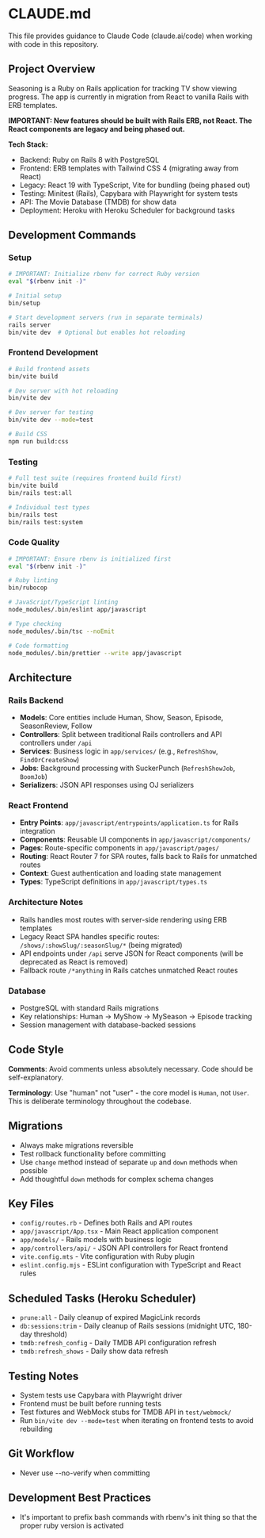 # CLAUDE.md

This file provides guidance to Claude Code (claude.ai/code) when working with code in this repository.

## Project Overview

Seasoning is a Ruby on Rails application for tracking TV show viewing progress. The app is currently in migration from React to vanilla Rails with ERB templates.

**IMPORTANT: New features should be built with Rails ERB, not React. The React components are legacy and being phased out.**

**Tech Stack:**

- Backend: Ruby on Rails 8 with PostgreSQL
- Frontend: ERB templates with Tailwind CSS 4 (migrating away from React)
- Legacy: React 19 with TypeScript, Vite for bundling (being phased out)
- Testing: Minitest (Rails), Capybara with Playwright for system tests
- API: The Movie Database (TMDB) for show data
- Deployment: Heroku with Heroku Scheduler for background tasks

## Development Commands

### Setup

```bash
# IMPORTANT: Initialize rbenv for correct Ruby version
eval "$(rbenv init -)"

# Initial setup
bin/setup

# Start development servers (run in separate terminals)
rails server
bin/vite dev  # Optional but enables hot reloading
```

### Frontend Development

```bash
# Build frontend assets
bin/vite build

# Dev server with hot reloading
bin/vite dev

# Dev server for testing
bin/vite dev --mode=test

# Build CSS
npm run build:css
```

### Testing

```bash
# Full test suite (requires frontend build first)
bin/vite build
bin/rails test:all

# Individual test types
bin/rails test
bin/rails test:system
```

### Code Quality

```bash
# IMPORTANT: Ensure rbenv is initialized first
eval "$(rbenv init -)"

# Ruby linting
bin/rubocop

# JavaScript/TypeScript linting
node_modules/.bin/eslint app/javascript

# Type checking
node_modules/.bin/tsc --noEmit

# Code formatting
node_modules/.bin/prettier --write app/javascript
```

## Architecture

### Rails Backend

- **Models**: Core entities include Human, Show, Season, Episode, SeasonReview, Follow
- **Controllers**: Split between traditional Rails controllers and API controllers under `/api`
- **Services**: Business logic in `app/services/` (e.g., `RefreshShow`, `FindOrCreateShow`)
- **Jobs**: Background processing with SuckerPunch (`RefreshShowJob`, `BoomJob`)
- **Serializers**: JSON API responses using OJ serializers

### React Frontend

- **Entry Points**: `app/javascript/entrypoints/application.ts` for Rails integration
- **Components**: Reusable UI components in `app/javascript/components/`
- **Pages**: Route-specific components in `app/javascript/pages/`
- **Routing**: React Router 7 for SPA routes, falls back to Rails for unmatched routes
- **Context**: Guest authentication and loading state management
- **Types**: TypeScript definitions in `app/javascript/types.ts`

### Architecture Notes

- Rails handles most routes with server-side rendering using ERB templates
- Legacy React SPA handles specific routes: `/shows/:showSlug/:seasonSlug/*` (being migrated)
- API endpoints under `/api` serve JSON for React components (will be deprecated as React is removed)
- Fallback route `/*anything` in Rails catches unmatched React routes

### Database

- PostgreSQL with standard Rails migrations
- Key relationships: Human → MyShow → MySeason → Episode tracking
- Session management with database-backed sessions

## Code Style

**Comments**: Avoid comments unless absolutely necessary. Code should be self-explanatory.

**Terminology**: Use "human" not "user" - the core model is `Human`, not `User`. This is deliberate terminology throughout the codebase.

## Migrations

- Always make migrations reversible
- Test rollback functionality before committing
- Use `change` method instead of separate `up` and `down` methods when possible
- Add thoughtful `down` methods for complex schema changes

## Key Files

- `config/routes.rb` - Defines both Rails and API routes
- `app/javascript/App.tsx` - Main React application component
- `app/models/` - Rails models with business logic
- `app/controllers/api/` - JSON API controllers for React frontend
- `vite.config.mts` - Vite configuration with Ruby plugin
- `eslint.config.mjs` - ESLint configuration with TypeScript and React rules

## Scheduled Tasks (Heroku Scheduler)

- `prune:all` - Daily cleanup of expired MagicLink records
- `db:sessions:trim` - Daily cleanup of Rails sessions (midnight UTC, 180-day threshold)
- `tmdb:refresh_config` - Daily TMDB API configuration refresh
- `tmdb:refresh_shows` - Daily show data refresh

## Testing Notes

- System tests use Capybara with Playwright driver
- Frontend must be built before running tests
- Test fixtures and WebMock stubs for TMDB API in `test/webmock/`
- Run `bin/vite dev --mode=test` when iterating on frontend tests to avoid rebuilding

## Git Workflow

- Never use --no-verify when committing

## Development Best Practices

- It's important to prefix bash commands with rbenv's init thing so that the proper ruby version is activated
